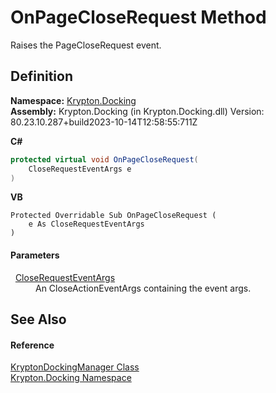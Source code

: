 # OnPageCloseRequest Method


Raises the PageCloseRequest event.



## Definition
**Namespace:** <a href="98399376-cf41-9454-4b4d-4fab2ca20bc7.md">Krypton.Docking</a>  
**Assembly:** Krypton.Docking (in Krypton.Docking.dll) Version: 80.23.10.287+build2023-10-14T12:58:55:711Z

**C#**
``` C#
protected virtual void OnPageCloseRequest(
	CloseRequestEventArgs e
)
```
**VB**
``` VB
Protected Overridable Sub OnPageCloseRequest ( 
	e As CloseRequestEventArgs
)
```



#### Parameters
<dl><dt>  <a href="b137e425-b347-a2b1-940d-2ce9c3e5430a.md">CloseRequestEventArgs</a></dt><dd>An CloseActionEventArgs containing the event args.</dd></dl>

## See Also


#### Reference
<a href="6c9c237d-95cb-a4ce-72c6-cd7684d3287e.md">KryptonDockingManager Class</a>  
<a href="98399376-cf41-9454-4b4d-4fab2ca20bc7.md">Krypton.Docking Namespace</a>  
